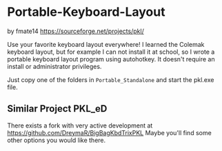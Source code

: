 # Portable-Keyboard-Layout

by fmate14 https://sourceforge.net/projects/pkl/

Use your favorite keyboard layout everywhere! I learned the Colemak keyboard layout, 
but for example I can not install it at school, so I wrote a portable keyboard layout
program using autohotkey. It doesn't require an install or administrator privileges.

Just copy one of the folders in `Portable_Standalone` and start the pkl.exe file.

## Similar Project PKL_eD

There exists a fork with very active development at https://github.com/DreymaR/BigBagKbdTrixPKL
Maybe you'll find some other options you would like there.
